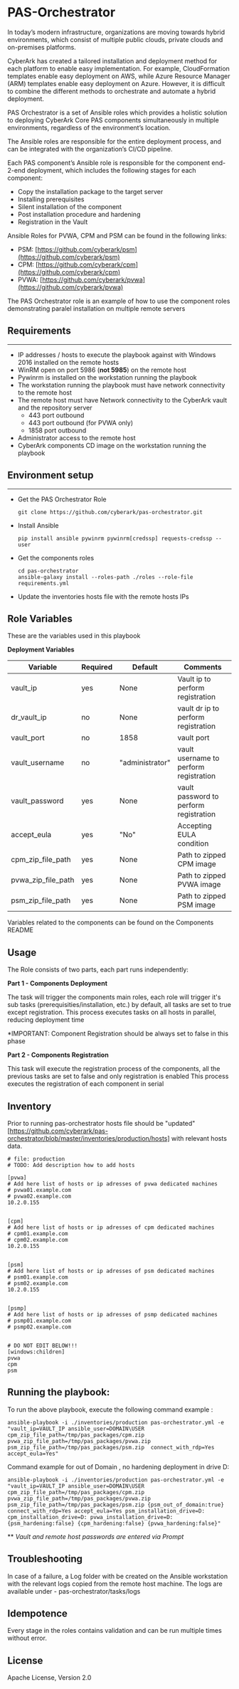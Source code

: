  # PAS-Orchestrator

 In today’s modern infrastructure, organizations are moving towards hybrid environments, which consist of multiple public clouds, private clouds and on-premises platforms. 

CyberArk has created a tailored installation and deployment method for each platform to enable easy implementation. For example, CloudFormation templates enable easy deployment on AWS, while Azure Resource Manager (ARM) templates enable easy deployment on Azure. However, it is difficult to combine the different methods to orchestrate and automate a hybrid deployment.

 PAS Orchestrator is a set of Ansible roles which provides a holistic solution to deploying CyberArk Core PAS components simultaneously in multiple environments, regardless of the environment’s location. 

 The Ansible roles are responsible for the entire deployment process, and can be integrated with the organization’s CI/CD pipeline.

 Each PAS component’s Ansible role is responsible for the component end-2-end deployment, which includes the following stages for each component:
- Copy the installation package to the target server
- Installing prerequisites
 - Silent installation of the component
- Post installation procedure and hardening
- Registration in the Vault

Ansible Roles for PVWA, CPM and PSM can be found in the following links:
 - PSM: [https://github.com/cyberark/psm](https://github.com/cyberark/psm)
 - CPM: [https://github.com/cyberark/cpm](https://github.com/cyberark/cpm)
 - PVWA: [https://github.com/cyberark/pvwa](https://github.com/cyberark/pvwa)

The PAS Orchestrator role is an example of how to use the component roles 
demonstrating paralel installation on multiple remote servers 

 ## Requirements
------------

- IP addresses / hosts to execute the playbook against with Windows 2016 installed on the remote hosts
- WinRM open on port 5986 (**not 5985**) on the remote host 
- Pywinrm is installed on the workstation running the playbook
- The workstation running the playbook must have network connectivity to the remote host
- The remote host must have Network connectivity to the CyberArk vault and the repository server
  - 443 port outbound
  - 443 port outbound (for PVWA only)
  - 1858 port outbound 
- Administrator access to the remote host 
- CyberArk components CD image on the workstation running the playbook 

 ## Environment setup 
------------
- Get the PAS Orchestrator Role 
    ``` 
    git clone https://github.com/cyberark/pas-orchestrator.git 
    ```
- Install Ansible 
    ``` 
    pip install ansible pywinrm pywinrm[credssp] requests-credssp --user 
    ```
- Get the components roles 
    ``` 
    cd pas-orchestrator
    ansible-galaxy install --roles-path ./roles --role-file requirements.yml
    ```
- Update the inventories hosts file with the remote hosts IPs 



## Role Variables

These are the variables used in this playbook

**Deployment Variables**

| Variable                         | Required     | Default                                                                        | Comments                                 |
|----------------------------------|--------------|--------------------------------------------------------------------------------|------------------------------------------|
| vault_ip                         | yes          | None                                                                           | Vault ip to perform registration         |
| dr_vault_ip                      | no           | None                                                                           | vault dr ip to perform registration      |
| vault_port                       | no           | 1858                                                                           | vault port                               |
| vault_username                   | no           | "administrator"                                                                | vault username to perform registration   |
| vault_password                   | yes          | None                                                                           | vault password to perform registration   |
| accept_eula                      | yes          | "No"                                                                           | Accepting EULA condition                 |
| cpm_zip_file_path                | yes          | None                                                                           | Path to zipped CPM image                 |
| pvwa_zip_file_path               | yes          | None                                                                           | Path to zipped PVWA image                |
| psm_zip_file_path                | yes          | None                                                                           | Path to zipped PSM image                 |


Variables related to the components can be found on the Components README

## Usage

The Role consists of two parts, each part runs independently:

**Part 1 - Components Deployment**

The task will trigger the components main roles, each role will trigger it's sub tasks (prerequisities/installation, etc.)
by default, all tasks are set to true except registration.
This process executes tasks on all hosts in parallel, reducing deployment time

*IMPORTANT: Component Registration should be always set to false in this phase

**Part 2 - Components Registration**

This task will execute the registration process of the components, all the previous tasks are set to false and only registration is enabled
This process executes the registration of each component in serial

## Inventory

Prior to running pas-orchestrator hosts file should be "updated" [https://github.com/cyberark/pas-orchestrator/blob/master/inventories/production/hosts] with relevant hosts data.

    # file: production
    # TODO: Add description how to add hosts

    [pvwa]
    # Add here list of hosts or ip adresses of pvwa dedicated machines
    # pvwa01.example.com
    # pvwa02.example.com
    10.2.0.155


    [cpm]
    # Add here list of hosts or ip adresses of cpm dedicated machines
    # cpm01.example.com
    # cpm02.example.com
    10.2.0.155


    [psm]
    # Add here list of hosts or ip adresses of psm dedicated machines
    # psm01.example.com
    # psm02.example.com
    10.2.0.155


    [psmp]
    # Add here list of hosts or ip adresses of psmp dedicated machines
    # psmp01.example.com
    # psmp02.example.com


    # DO NOT EDIT BELOW!!!
    [windows:children]
    pvwa
    cpm
    psm


## Running the  playbook:

 To run the above playbook, execute the following command example :

    ansible-playbook -i ./inventories/production pas-orchestrator.yml -e "vault_ip=VAULT_IP ansible_user=DOMAIN\USER cpm_zip_file_path=/tmp/pas_packages/cpm.zip pvwa_zip_file_path=/tmp/pas_packages/pvwa.zip psm_zip_file_path=/tmp/pas_packages/psm.zip  connect_with_rdp=Yes accept_eula=Yes"
    
    
Command example for out of Domain , no hardening deployment in drive D:

    ansible-playbook -i ./inventories/production pas-orchestrator.yml -e "vault_ip=VAULT_IP ansible_user=DOMAIN\USER cpm_zip_file_path=/tmp/pas_packages/cpm.zip pvwa_zip_file_path=/tmp/pas_packages/pvwa.zip psm_zip_file_path=/tmp/pas_packages/psm.zip {psm_out_of_domain:true} connect_with_rdp=Yes accept_eula=Yes psm_installation_drive=D: cpm_installation_drive=D: pvwa_installation_drive=D: {psm_hardening:false} {cpm_hardening:false} {pvwa_hardening:false}"

    
 ** *Vault and remote host passwords are entered via Prompt*   

## Troubleshooting
 In case of a failure, a Log folder with be created on the Ansible workstation with the relevant logs copied from the remote host machine. 
 The logs are available under  - pas-orchestrator/tasks/logs


## Idempotence
 Every stage in the roles contains validation and can be run multiple times without error.


## License

Apache License, Version 2.0
